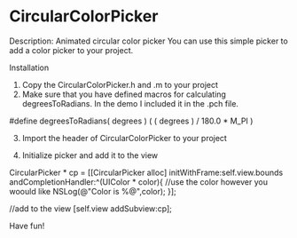 CircularColorPicker
===================
Description:
Animated circular color picker
You can use this simple picker to add a color picker to your project.

Installation
1. Copy the CircularColorPicker.h and .m to your project
2. Make sure that you have defined macros for calculating degreesToRadians. In the demo I included it in the .pch file.

#define degreesToRadians( degrees ) ( ( degrees ) / 180.0 * M_PI )

3. Import the header of CircularColorPicker to your project

4. Initialize picker and add it to the view

 CircularPicker * cp = [[CircularPicker alloc] initWithFrame:self.view.bounds andCompletionHandler:^(UIColor * color){
       //use the color however you woould like
       NSLog(@"Color is %@",color);
    }];
    
   //add to the view
    [self.view addSubview:cp];

Have fun!
